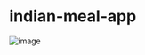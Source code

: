# indian-meal-app
![image](https://user-images.githubusercontent.com/50818126/152314392-8d3b6f2d-a88b-442b-a1f2-e0dec5821950.png)
```
